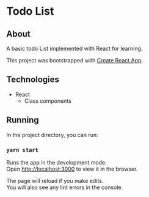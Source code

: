 # Todo List

## About
  A basic todo List implemented with React for learning.

This project was bootstrapped with [Create React App](https://github.com/facebook/create-react-app).

## Technologies
* React
  * Class components

## Running
In the project directory, you can run:

### `yarn start`

Runs the app in the development mode.<br />
Open [http://localhost:3000](http://localhost:3000) to view it in the browser.

The page will reload if you make edits.<br />
You will also see any lint errors in the console.
